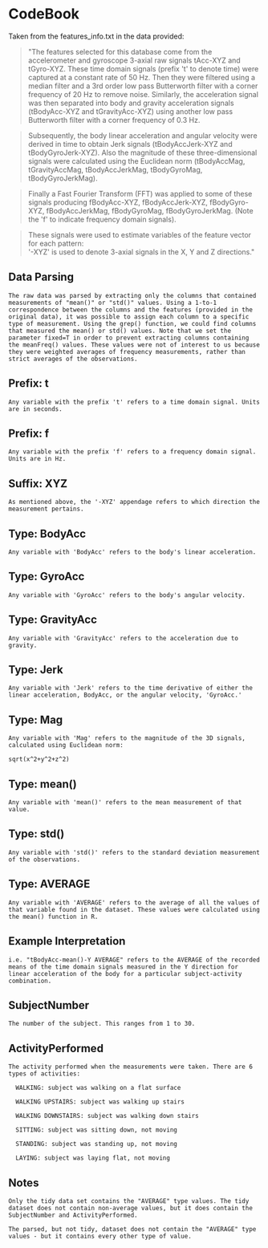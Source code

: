 CodeBook
========================================================

Taken from the features_info.txt in the data provided: 

>"The features selected for this database come from the accelerometer and gyroscope 3-axial raw signals tAcc-XYZ and tGyro-XYZ. These time domain signals (prefix 't' to denote time) were captured at a constant rate of 50 Hz. Then they were filtered using a median filter and a 3rd order low pass Butterworth filter with a corner frequency of 20 Hz to remove noise. Similarly, the acceleration signal was then separated into body and gravity acceleration signals (tBodyAcc-XYZ and tGravityAcc-XYZ) using another low pass Butterworth filter with a corner frequency of 0.3 Hz. 

>Subsequently, the body linear acceleration and angular velocity were derived in time to obtain Jerk signals (tBodyAccJerk-XYZ and tBodyGyroJerk-XYZ). Also the magnitude of these three-dimensional signals were calculated using the Euclidean norm (tBodyAccMag, tGravityAccMag, tBodyAccJerkMag, tBodyGyroMag, tBodyGyroJerkMag). 

>Finally a Fast Fourier Transform (FFT) was applied to some of these signals producing fBodyAcc-XYZ, fBodyAccJerk-XYZ, fBodyGyro-XYZ, fBodyAccJerkMag, fBodyGyroMag, fBodyGyroJerkMag. (Note the 'f' to indicate frequency domain signals). 

>These signals were used to estimate variables of the feature vector for each pattern:  
'-XYZ' is used to denote 3-axial signals in the X, Y and Z directions."

Data Parsing
------------

    The raw data was parsed by extracting only the columns that contained measurements of "mean()" or "std()" values. Using a 1-to-1 correspondence between the columns and the features (provided in the original data), it was possible to assign each column to a specific type of measurement. Using the grep() function, we could find columns that measured the mean() or std() values. Note that we set the parameter fixed=T in order to prevent extracting columns containing the meanFreq() values. These values were not of interest to us because they were weighted averages of frequency measurements, rather than strict averages of the observations.

Prefix: t
---------

    Any variable with the prefix 't' refers to a time domain signal. Units are in seconds. 

Prefix: f
---------

    Any variable with the prefix 'f' refers to a frequency domain signal. Units are in Hz.
    
Suffix: XYZ
-----------

    As mentioned above, the '-XYZ' appendage refers to which direction the measurement pertains. 

Type: BodyAcc
-------------

    Any variable with 'BodyAcc' refers to the body's linear acceleration. 

Type: GyroAcc
-------------

    Any variable with 'GyroAcc' refers to the body's angular velocity.

Type: GravityAcc
----------------

    Any variable with 'GravityAcc' refers to the acceleration due to gravity.

Type: Jerk
----------

    Any variable with 'Jerk' refers to the time derivative of either the linear acceleration, BodyAcc, or the angular velocity, 'GyroAcc.'

Type: Mag
---------

    Any variable with 'Mag' refers to the magnitude of the 3D signals, calculated using Euclidean norm:

```{r}
sqrt(x^2+y^2+z^2)
```

Type: mean()
------------

    Any variable with 'mean()' refers to the mean measurement of that value.

Type: std()
-----------

    Any variable with 'std()' refers to the standard deviation measurement of the observations.

Type: AVERAGE
-------------

    Any variable with 'AVERAGE' refers to the average of all the values of that variable found in the dataset. These values were calculated using the mean() function in R. 

Example Interpretation
----------------------

    i.e. "tBodyAcc-mean()-Y AVERAGE" refers to the AVERAGE of the recorded means of the time domain signals measured in the Y direction for linear acceleration of the body for a particular subject-activity combination.

SubjectNumber
---------------

    The number of the subject. This ranges from 1 to 30. 
    
ActivityPerformed
-------------------

    The activity performed when the measurements were taken. There are 6 types of activities:
    
      WALKING: subject was walking on a flat surface
      
      WALKING UPSTAIRS: subject was walking up stairs
      
      WALKING DOWNSTAIRS: subject was walking down stairs
      
      SITTING: subject was sitting down, not moving
      
      STANDING: subject was standing up, not moving
      
      LAYING: subject was laying flat, not moving

Notes
-----

    Only the tidy data set contains the "AVERAGE" type values. The tidy dataset does not contain non-average values, but it does contain the SubjectNumber and ActivityPerformed. 
    
    The parsed, but not tidy, dataset does not contain the "AVERAGE" type values - but it contains every other type of value. 
